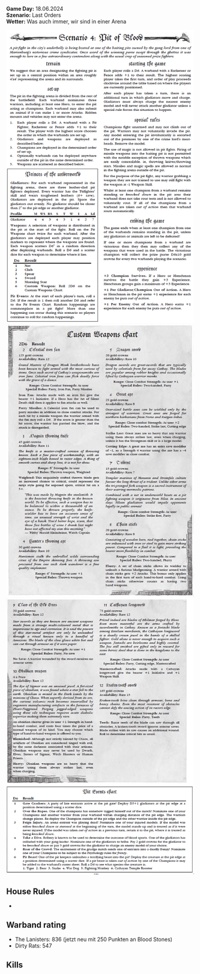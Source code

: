 **Game Day:** 18.06.2024  
**Szenario:** Last Orders  
**Wetter:** Was auch immer, wir sind in einer Arena

<img src="../Pics/PB_1.png" alt="drawing" width="500"/>

<img src="../Pics/PB_2.png" alt="drawing" width="500"/>

<img src="../Pics/PB_3.png" alt="drawing" width="500"/>

## House Rules
 - 

## Warband rating
- The Lanisters: 836  (jetzt neu mit 250 Punkten an Blood Stones)
- Dirty Rats: 547

## Kills

